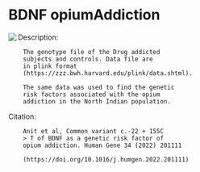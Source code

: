 # BDNF opiumAddiction
<p align="center">
  <img src="https://user-images.githubusercontent.com/28807444/142265011-a0ee037e-2353-4f18-a78b-c1490c92374c.jpg" align='left' />
</p>

Description:

		The genotype file of the Drug addicted 
		subjects and controls. Data file are 
		in plink format 
		(https://zzz.bwh.harvard.edu/plink/data.shtml).
		
		The same data was used to find the genetic 
		risk factors associated with the opium 
		addiction in the North Indian population.

Citation: 
  
		Anit et al, Common variant c.-22 + 155C 
		> T of BDNF as a genetic risk factor of
		opium addiction. Human Gene 34 (2022) 201111
		
		(https://doi.org/10.1016/j.humgen.2022.201111)



